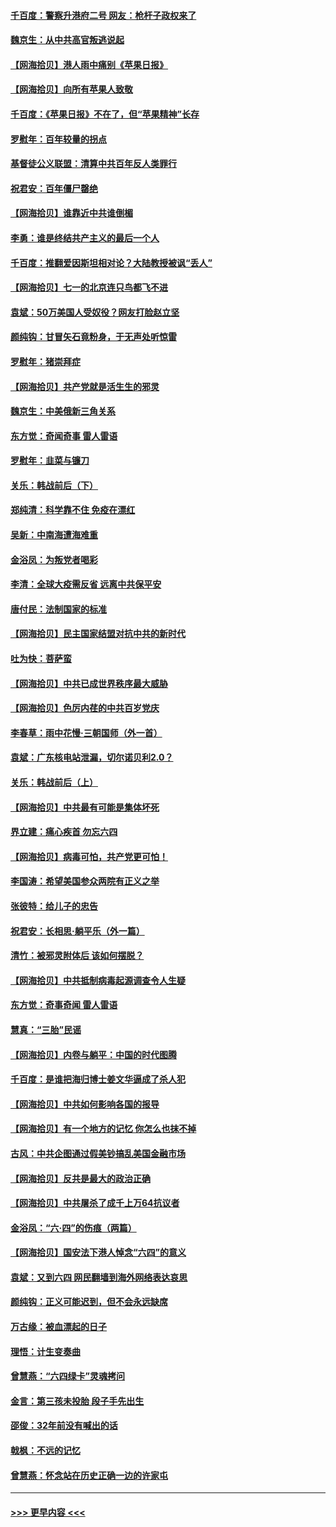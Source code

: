 #### [千百度：警察升港府二号 网友：枪杆子政权来了](../pages/nsc993/n13050261.md?t=06271702) 
#### [魏京生：从中共高官叛逃说起](../pages/nsc993/n13048997.md?t=06271702) 
#### [【网海拾贝】港人雨中痛别《苹果日报》](../pages/nsc993/n13048941.md?t=06271702) 
#### [【网海拾贝】向所有苹果人致敬](../pages/nsc993/n13046795.md?t=06271702) 
#### [千百度：《苹果日报》不在了，但“苹果精神”长存](../pages/nsc993/n13046703.md?t=06271702) 
#### [罗慰年：百年较量的拐点](../pages/nsc993/n13046542.md?t=06271702) 
#### [基督徒公义联盟：清算中共百年反人类罪行](../pages/nsc993/n13046499.md?t=06271702) 
#### [祝君安：百年僵尸罄绝](../pages/nsc993/n13045595.md?t=06271702) 
#### [【网海拾贝】谁靠近中共谁倒楣](../pages/nsc993/n13044667.md?t=06271702) 
#### [李勇：谁是终结共产主义的最后一个人](../pages/nsc993/n13044397.md?t=06271702) 
#### [千百度：推翻爱因斯坦相对论？大陆教授被讽“丢人”](../pages/nsc993/n13043908.md?t=06271702) 
#### [【网海拾贝】七一的北京连只鸟都飞不进](../pages/nsc993/n13041377.md?t=06271702) 
#### [袁斌：50万美国人受奴役？网友打脸赵立坚](../pages/nsc993/n13041330.md?t=06271702) 
#### [颜纯钩：甘冒矢石竟粉身，于无声处听惊雷](../pages/nsc993/n13041140.md?t=06271702) 
#### [罗慰年：猪崇拜症](../pages/nsc993/n13041071.md?t=06271702) 
#### [【网海拾贝】共产党就是活生生的邪灵](../pages/nsc993/n13036627.md?t=06271702) 
#### [魏京生：中美俄新三角关系](../pages/nsc993/n13035986.md?t=06271702) 
#### [东方觉：奇闻奇事 雷人雷语](../pages/nsc993/n13035878.md?t=06271702) 
#### [罗慰年：韭菜与镰刀](../pages/nsc993/n13034374.md?t=06271702) 
#### [关乐：韩战前后（下）](../pages/nsc993/n13034113.md?t=06271702) 
#### [郑纯清：科学靠不住 免疫在漂红](../pages/nsc993/n13034093.md?t=06271702) 
#### [吴新：中南海遭海难重](../pages/nsc993/n13034084.md?t=06271702) 
#### [金浴凤：为叛党者喝彩](../pages/nsc993/n13034058.md?t=06271702) 
#### [李清：全球大疫需反省 远离中共保平安](../pages/nsc993/n13033784.md?t=06271702) 
#### [唐付民：法制国家的标准](../pages/nsc993/n13032944.md?t=06271702) 
#### [【网海拾贝】民主国家结盟对抗中共的新时代](../pages/nsc993/n13031717.md?t=06271702) 
#### [吐为快：菩萨蛮](../pages/nsc993/n13030033.md?t=06271702) 
#### [【网海拾贝】中共已成世界秩序最大威胁](../pages/nsc993/n13028138.md?t=06271702) 
#### [【网海拾贝】色厉内荏的中共百岁党庆](../pages/nsc993/n13025582.md?t=06271702) 
#### [李春草：雨中花慢‧三朝国师（外一首）](../pages/nsc993/n13025567.md?t=06271702) 
#### [袁斌：广东核电站泄漏，切尔诺贝利2.0？](../pages/nsc993/n13025475.md?t=06271702) 
#### [关乐：韩战前后（上）](../pages/nsc993/n13025387.md?t=06271702) 
#### [【网海拾贝】中共最有可能是集体坏死](../pages/nsc993/n13023101.md?t=06271702) 
#### [界立建：痛心疾首 勿忘六四](../pages/nsc993/n13022339.md?t=06271702) 
#### [【网海拾贝】病毒可怕，共产党更可怕！](../pages/nsc993/n13020728.md?t=06271702) 
#### [李国涛：希望美国参众两院有正义之举](../pages/nsc993/n13020674.md?t=06271702) 
#### [张彼特：给儿子的忠告](../pages/nsc993/n13018934.md?t=06271702) 
#### [祝君安：长相思‧躺平乐（外一篇）](../pages/nsc993/n13018923.md?t=06271702) 
#### [清竹：被邪灵附体后 该如何摆脱？](../pages/nsc993/n13018877.md?t=06271702) 
#### [【网海拾贝】中共抵制病毒起源调查令人生疑](../pages/nsc993/n13017785.md?t=06271702) 
#### [东方觉：奇事奇闻 雷人雷语](../pages/nsc993/n13017577.md?t=06271702) 
#### [慧真：“三胎”民谣](../pages/nsc993/n13017394.md?t=06271702) 
#### [【网海拾贝】内卷与躺平：中国的时代图腾](../pages/nsc993/n13016128.md?t=06271702) 
#### [千百度：是谁把海归博士姜文华逼成了杀人犯](../pages/nsc993/n13015218.md?t=06271702) 
#### [【网海拾贝】中共如何影响各国的报导](../pages/nsc993/n13012599.md?t=06271702) 
#### [【网海拾贝】有一个地方的记忆 你怎么也抹不掉](../pages/nsc993/n13009802.md?t=06271702) 
#### [古风：中共企图通过假美钞搞乱美国金融市场](../pages/nsc993/n13009626.md?t=06271702) 
#### [【网海拾贝】反共是最大的政治正确](../pages/nsc993/n13007051.md?t=06271702) 
#### [【网海拾贝】中共屠杀了成千上万64抗议者](../pages/nsc993/n13002713.md?t=06271702) 
#### [金浴凤：“六·四”的伤痕（两篇）](../pages/nsc993/n13001719.md?t=06271702) 
#### [【网海拾贝】国安法下港人悼念“六四”的意义](../pages/nsc993/n13001039.md?t=06271702) 
#### [袁斌：又到六四 网民翻墙到海外网络表达哀思](../pages/nsc993/n13000995.md?t=06271702) 
#### [颜纯钩：正义可能迟到，但不会永远缺席](../pages/nsc993/n13000920.md?t=06271702) 
#### [万古缘：被血漂起的日子](../pages/nsc993/n13000914.md?t=06271702) 
#### [理悟：计生变奏曲](../pages/nsc993/n13000414.md?t=06271702) 
#### [曾慧燕：“六四绿卡”灵魂拷问](../pages/nsc993/n13000277.md?t=06271702) 
#### [金言：第三孩未投胎 段子手先出生](../pages/nsc993/n13000215.md?t=06271702) 
#### [邵俊：32年前没有喊出的话](../pages/nsc993/n13000181.md?t=06271702) 
#### [戟枫：不远的记忆](../pages/nsc993/n13000121.md?t=06271702) 
#### [曾慧燕：怀念站在历史正确一边的许家屯](../pages/nsc993/n13000073.md?t=06271702) 

----
#### [ >>> 更早内容 <<< ](../indexes/nsc993-earlier.md)

